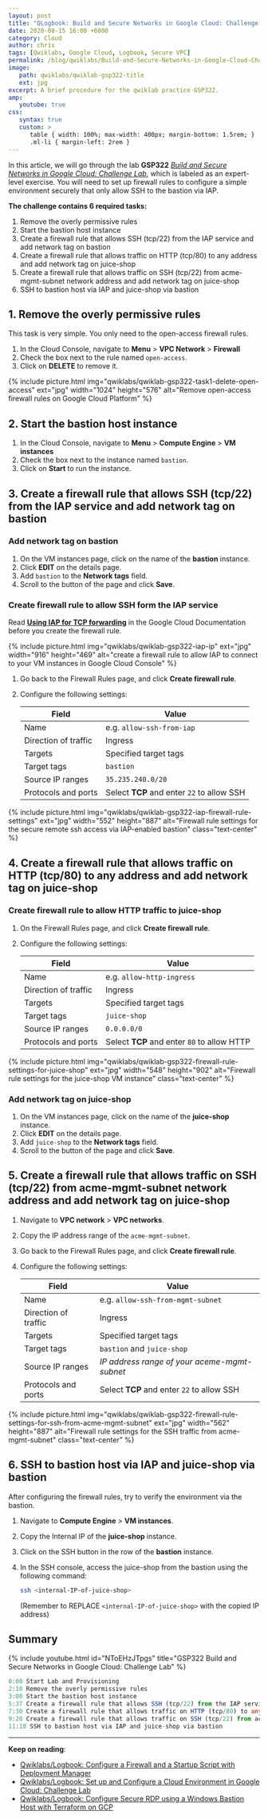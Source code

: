 ```yaml
---
layout: post
title: "QLogbook: Build and Secure Networks in Google Cloud: Challenge Lab"
date: 2020-08-15 16:00 +0800
category: Cloud
author: chris
tags: [Qwiklabs, Google Cloud, Logbook, Secure VPC]
permalink: /blog/qwiklabs/Build-and-Secure-Networks-in-Google-Cloud-Challenge-Lab
image: 
   path: qwiklabs/qwiklab-gsp322-title
   ext: jpg
excerpt: A brief procedure for the qwiklab practice GSP322.
amp:
   youtube: true
css:
   syntax: true
   custom: >
      table { width: 100%; max-width: 400px; margin-bottom: 1.5rem; }
      .ml-li { margin-left: 2rem }
---
```


In this article, we will go through the lab **GSP322** _[Build and Secure Networks in Google Cloud: Challenge Lab](https://www.qwiklabs.com/focuses/12068?parent=catalog)_, which is labeled as an expert-level exercise. You will need to set up firewall rules to configure a simple environment securely that only allow SSH to the bastion via IAP.

**The challenge contains 6 required tasks:**

1. Remove the overly permissive rules
2. Start the bastion host instance
3. Create a firewall rule that allows SSH (tcp/22) from the IAP service and add network tag on bastion
4. Create a firewall rule that allows traffic on HTTP (tcp/80) to any address and add network tag on juice-shop
5. Create a firewall rule that allows traffic on SSH (tcp/22) from acme-mgmt-subnet network address and add network tag on juice-shop
6. SSH to bastion host via IAP and juice-shop via bastion


## 1. Remove the overly permissive rules

This task is very simple. You only need to the open-access firewall rules.

1. In the Cloud Console, navigate to **Menu** > **VPC Network** > **Firewall**
2. Check the box next to the rule named `open-access`.
3. Click on **DELETE** to remove it.

{% include picture.html img="qwiklabs/qwiklab-gsp322-task1-delete-open-access" ext="jpg" width="1024" height="576" alt="Remove open-access firewall rules on Google Cloud Platform" %}

## 2. Start the bastion host instance

1. In the Cloud Console, navigate to **Menu** > **Compute Engine** > **VM instances**
2. Check the box next to the instance named `bastion`.
3. Click on **Start** to run the instance.

## 3. Create a firewall rule that allows SSH (tcp/22) from the IAP service and add network tag on bastion

### Add network tag on bastion

1. On the VM instances page, click on the name of the **bastion** instance.
2. Click **EDIT** on the details page.
3. Add `bastion` to the **Network tags** field.
4. Scroll to the button of the page and click **Save**.

### Create firewall rule to allow SSH form the IAP service

Read [**Using IAP for TCP forwarding**](https://cloud.google.com/iap/docs/using-tcp-forwarding#create-firewall-rule) in the Google Cloud Documentation before you create the firewall rule.

{% include picture.html img="qwiklabs/qwiklab-gsp322-iap-ip" ext="jpg" width="916" height="469" alt="create a firewall rule to allow IAP to connect to your VM instances in Google Cloud Console" %}

1. Go back to the Firewall Rules page, and click **Create firewall rule**.
2. Configure the following settings:

   |  Field    |   Value    |
   | ---       | ---        |
   | Name | e.g. `allow-ssh-from-iap` |
   | Direction of traffic | Ingress |
   | Targets | Specified target tags |
   | Target tags | `bastion` |
   | Source IP ranges | `35.235.240.0/20` |
   | Protocols and ports | Select **TCP** and enter `22` to allow SSH |

{% include picture.html img="qwiklabs/qwiklab-gsp322-iap-firewall-rule-settings" ext="jpg" width="552" height="887" alt="Firewall rule settings for the secure remote ssh access via IAP-enabled bastion" class="text-center" %}

## 4. Create a firewall rule that allows traffic on HTTP (tcp/80) to any address and add network tag on juice-shop

### Create firewall rule to allow HTTP traffic to juice-shop

1. On the Firewall Rules page, and click **Create firewall rule**.
2. Configure the following settings:

   |  Field    |   Value    |
   | ---       | ---        |
   | Name | e.g. `allow-http-ingress` |
   | Direction of traffic | Ingress |
   | Targets | Specified target tags |
   | Target tags | `juice-shop` |
   | Source IP ranges | `0.0.0.0/0` |
   | Protocols and ports | Select **TCP** and enter `80` to allow HTTP |

{% include picture.html img="qwiklabs/qwiklab-gsp322-firewall-rule-settings-for-juice-shop" ext="jpg" width="548" height="902" alt="Firewall rule settings for the juice-shop VM instance" class="text-center" %}

### Add network tag on juice-shop

1. On the VM instances page, click on the name of the **juice-shop** instance.
2. Click **EDIT** on the details page.
3. Add `juice-shop` to the **Network tags** field.
4. Scroll to the button of the page and click **Save**.

## 5. Create a firewall rule that allows traffic on SSH (tcp/22) from acme-mgmt-subnet network address and add network tag on juice-shop

1. Navigate to **VPC network** > **VPC networks**.
2. Copy the IP address range of the `acme-mgmt-subnet`.
3. Go back to the Firewall Rules page, and click **Create firewall rule**.
4. Configure the following settings:

   |  Field    |   Value    |
   | ---       | ---        |
   | Name | e.g. `allow-ssh-from-mgmt-subnet` |
   | Direction of traffic | Ingress |
   | Targets | Specified target tags |
   | Target tags | `bastion` and `juice-shop` |
   | Source IP ranges | _IP address range of your aceme-mgmt-subnet_ |
   | Protocols and ports | Select **TCP** and enter `22` to allow SSH |

{% include picture.html img="qwiklabs/qwiklab-gsp322-firewall-rule-settings-for-ssh-from-acme-mgmt-subnet" ext="jpg" width="562" height="887" alt="Firewall rule settings for the SSH traffic from acme-mgmt-subnet" class="text-center" %}

## 6. SSH to bastion host via IAP and juice-shop via bastion

After configuring the firewall rules, try to verify the environment via the bastion.

1. Navigate to **Compute Engine** > **VM instances**.
2. Copy the Internal IP of the **juice-shop** instance.
3. Click on the SSH button in the row of the **bastion** instance.
3. In the SSH console, access the juice-shop from the bastion using the following command:

   ```bash
   ssh <internal-IP-of-juice-shop>
   ```

   (Remember to REPLACE `<internal-IP-of-juice-shop>` with the copied IP address)

## Summary

{% include youtube.html id="NToEHzJTpgs" title="GSP322 Build and Secure Networks in Google Cloud: Challenge Lab" %}

```ts
0:00 Start Lab and Provisioning
2:18 Remove the overly permissive rules
3:00 Start the bastion host instance
5:37 Create a firewall rule that allows SSH (tcp/22) from the IAP service and add network tag on bastion
7:30 Create a firewall rule that allows traffic on HTTP (tcp/80) to any address and add network tag on juice-shop
9:20 Create a firewall rule that allows traffic on SSH (tcp/22) from acme-mgmt-subnet
11:18 SSH to bastion host via IAP and juice-shop via bastion
```

* * *

**Keep on reading**:

- [Qwiklabs/Logbook: Configure a Firewall and a Startup Script with Deployment Manager](/blog/qwiklabs/Configure-a-Firewall-and-a-Startup-Script-with-Deployment-Manager)
- [Qwiklabs/Logbook: Set up and Configure a Cloud Environment in Google Cloud: Challenge Lab](/blog/qwiklabs/Set-up-and-Configure-a-Cloud-Environment-in-Google-Cloud-Challenge-Lab)
- [Qwiklabs/Logbook: Configure Secure RDP using a Windows Bastion Host with Terraform on GCP](/blog/qwiklabs/Configure-Windows-Bastion-Host-with-Terraform-on-GCP)